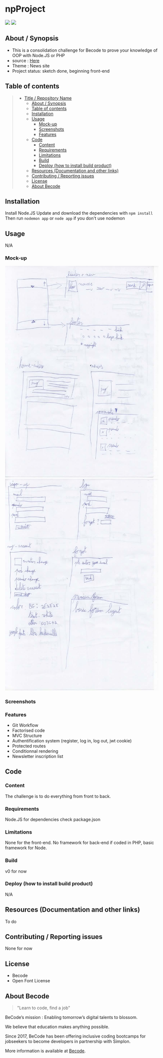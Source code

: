 # npProject

![](https://img.shields.io/badge/Company-Becode-blue)
![](https://img.shields.io/badge/Mock.up-Done-green)


## About / Synopsis

* This is a consolidation challenge for Becode to prove your knowledge of OOP with Node.JS or PHP
* source : [Here](https://github.com/becodeorg/BXL-Swartz-3-21/tree/master/09-OOP-npProject)
* Theme : News site
* Project status: sketch done, beginning front-end

## Table of contents

> * [Title / Repository Name](#npProject)
>   * [About / Synopsis](#about--synopsis)
>   * [Table of contents](#table-of-contents)
>   * [Installation](#installation)
>   * [Usage](#usage)  
>     * [Mock-up](#mock-up)  
>     * [Screenshots](#screenshots)
>     * [Features](#features)
>   * [Code](#code)
>     * [Content](#content)
>     * [Requirements](#requirements)
>     * [Limitations](#limitations)
>     * [Build](#build)
>     * [Deploy (how to install build product)](#deploy-how-to-install-build-product)
>   * [Resources (Documentation and other links)](#resources-documentation-and-other-links)
>   * [Contributing / Reporting issues](#contributing--reporting-issues)
>   * [License](#license)
>   * [About Becode](#about-Becode)

## Installation

Install Node.JS
Update and download the dependencies with ```npm install```
Then run ```nodemon app``` or ```node app``` if you don't use nodemon

## Usage

N/A
### Mock-up

![Mock-up1](./readmeressources/maquette1.png)
![Mock-up2](./readmeressources/maquette2.png)

### Screenshots


### Features

+ Git Workflow
+ Factorised code
+ MVC Structure
+ Authentification system (register, log in, log out, jwt cookie)
+ Protected routes
+ Conditionnal rendering
+ Newsletter inscription list

## Code

### Content

The challenge is to do everything from front to back.

### Requirements

Node.JS for dependencies check package.json

### Limitations

None for the front-end.
No framework for back-end if coded in PHP, basic framework for Node.

### Build

v0 for now

### Deploy (how to install build product)

N/A

## Resources (Documentation and other links)

To do

## Contributing / Reporting issues

None for now

## License

+ Becode
+ Open Font License

## About Becode

>"Learn to code, find a job"

BeCode’s mission : Enabling tomorrow’s digital talents to blossom.

We believe that education makes anything possible.

Since 2017, BeCode has been offering inclusive coding bootcamps for jobseekers to become developers in partnership with Simplon.

More information is available at [Becode](https://becode.org/).
